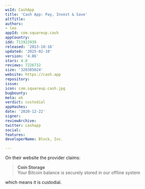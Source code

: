 ```yaml
---
wsId: CashApp
title: 'Cash App: Pay, Invest & Save'
altTitle: 
authors:
- leo
appId: com.squareup.cash
appCountry: 
idd: 711923939
released: '2013-10-16'
updated: '2025-02-10'
version: '4.86'
stars: 4.8
reviews: 7226732
size: '320385024'
website: https://cash.app
repository: 
issue: 
icon: com.squareup.cash.jpg
bugbounty: 
meta: ok
verdict: custodial
appHashes: 
date: '2020-12-22'
signer: 
reviewArchive: 
twitter: cashapp
social: 
features: 
developerName: Block, Inc.

---
```


On their website the provider claims:

> **Coin Storage**<br>
  Your Bitcoin balance is securely stored in our offline system

which means it is custodial.
